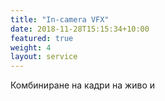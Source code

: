 ```yaml
---
title: "In-camera VFX"
date: 2018-11-28T15:15:34+10:00
featured: true
weight: 4
layout: service
---
```


Комбиниране на кадри на живо и 